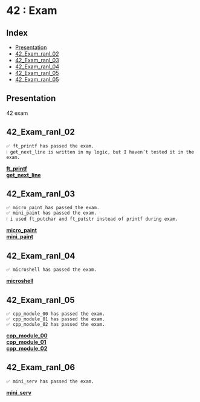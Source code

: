 # 42 : Exam

## Index

* [Presentation](#Presentation)
* [42_Exam_ranl_02](#42_Exam_ranl_02)
* [42_Exam_ranl_03](#42_Exam_ranl_03)
* [42_Exam_ranl_04](#42_Exam_ranl_04)
* [42_Exam_ranl_05](#42_Exam_ranl_05)
* [42_Exam_ranl_05](#42_Exam_ranl_06)

## Presentation

42 exam

## 42_Exam_ranl_02

	✅ ft_printf has passed the exam.
	ℹ️ get_next_line is written in my logic, but I haven’t tested it in the exam.

[__ft_printf__](./42_Exam_rank_02/ft_printf/ft_printf.c)  
[__get_next_line__](./42_Exam_rank_02/get_next_line/get_next_line.c)

## 42_Exam_ranl_03

	✅ micro_paint has passed the exam.
	✅ mini_paint has passed the exam.
	ℹ️ i used ft_putchar and ft_putstr instead of printf during exam.

[__micro_paint__](./42_Exam_rank_03/micro_paint/micro_paint.c)  
[__mini_paint__](./42_Exam_rank_03/mini_paint/mini_paint.c)

## 42_Exam_ranl_04

	✅ microshell has passed the exam.

[__microshell__](./42_Exam_rank_04/microshell/microshell.c)

## 42_Exam_ranl_05

	✅ cpp_module_00 has passed the exam.
	✅ cpp_module_01 has passed the exam.
	✅ cpp_module_02 has passed the exam.

[__cpp_module_00__](./42_Exam_rank_05/cpp_module_00)  
[__cpp_module_01__](./42_Exam_rank_05/cpp_module_01)  
[__cpp_module_02__](./42_Exam_rank_05/cpp_module_02)  

## 42_Exam_ranl_06

	✅ mini_serv has passed the exam.

[__mini_serv__](./42_Exam_rank_06/mini_serv/mini_serv.c)